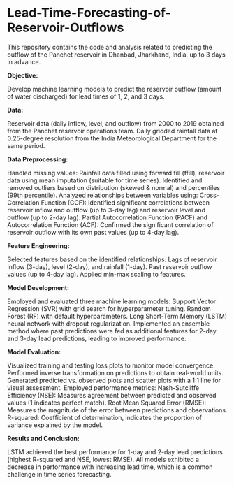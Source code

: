 # Lead-Time-Forecasting-of-Reservoir-Outflows

This repository contains the code and analysis related to predicting the outflow of the Panchet reservoir in Dhanbad, Jharkhand, India, up to 3 days in advance.

**Objective:**

Develop machine learning models to predict the reservoir outflow (amount of water discharged) for lead times of 1, 2, and 3 days.

**Data:**

Reservoir data (daily inflow, level, and outflow) from 2000 to 2019 obtained from the Panchet reservoir operations team.
Daily gridded rainfall data at 0.25-degree resolution from the India Meteorological Department for the same period.

**Data Preprocessing:**

Handled missing values: Rainfall data filled using forward fill (ffill), reservoir data using mean imputation (suitable for time series).
Identified and removed outliers based on distribution (skewed & normal) and percentiles (99th percentile).
Analyzed relationships between variables using:
Cross-Correlation Function (CCF): Identified significant correlations between reservoir inflow and outflow (up to 3-day lag) and reservoir level and outflow (up to 2-day lag).
Partial Autocorrelation Function (PACF) and Autocorrelation Function (ACF): Confirmed the significant correlation of reservoir outflow with its own past values (up to 4-day lag).

**Feature Engineering:**

Selected features based on the identified relationships:
Lags of reservoir inflow (3-day), level (2-day), and rainfall (1-day).
Past reservoir outflow values (up to 4-day lag).
Applied min-max scaling to features.

**Model Development:**

Employed and evaluated three machine learning models:
Support Vector Regression (SVR) with grid search for hyperparameter tuning.
Random Forest (RF) with default hyperparameters.
Long Short-Term Memory (LSTM) neural network with dropout regularization.
Implemented an ensemble method where past predictions were fed as additional features for 2-day and 3-day lead predictions, leading to improved performance.

**Model Evaluation:**

Visualized training and testing loss plots to monitor model convergence.
Performed inverse transformation on predictions to obtain real-world units.
Generated predicted vs. observed plots and scatter plots with a 1:1 line for visual assessment.
Employed performance metrics:
Nash-Sutcliffe Efficiency (NSE): Measures agreement between predicted and observed values (1 indicates perfect match).
Root Mean Squared Error (RMSE): Measures the magnitude of the error between predictions and observations.
R-squared: Coefficient of determination, indicates the proportion of variance explained by the model.

**Results and Conclusion:**

LSTM achieved the best performance for 1-day and 2-day lead predictions (highest R-squared and NSE, lowest RMSE).
All models exhibited a decrease in performance with increasing lead time, which is a common challenge in time series forecasting.

